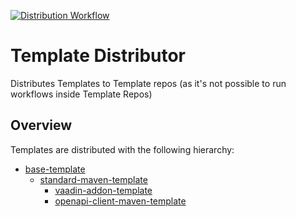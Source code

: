 [![Distribution Workflow](https://img.shields.io/github/actions/workflow/status/xdev-software/template-distributor/distribute.yml?branch=master&label=distribution)](https://github.com/xdev-software/template-distributor/actions/workflows/distribute.yml?query=branch%3Amaster)
# Template Distributor

Distributes Templates to Template repos
(as it's not possible to run workflows inside Template Repos)

## Overview
Templates are distributed with the following hierarchy:

* [base-template](https://github.com/xdev-software/base-template)
  * [standard-maven-template](https://github.com/xdev-software/standard-maven-template)
    * [vaadin-addon-template](https://github.com/xdev-software/vaadin-addon-template)
    * [openapi-client-maven-template](https://github.com/xdev-software/openapi-client-maven-template)
